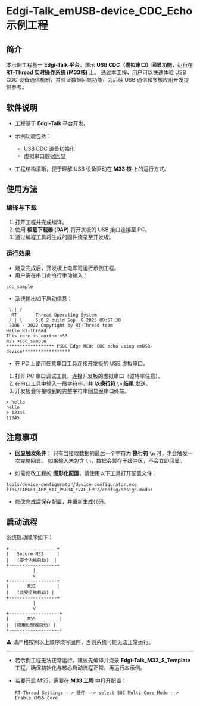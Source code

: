 # Edgi-Talk_emUSB-device_CDC_Echo 示例工程

## 简介

本示例工程基于 **Edgi-Talk 平台**，演示 **USB CDC（虚拟串口）回显功能**，运行在 **RT-Thread 实时操作系统 (M33核)** 上。
通过本工程，用户可以快速体验 USB CDC 设备通信机制，并验证数据回显功能，为后续 USB 通信和多核应用开发提供参考。

## 软件说明

* 工程基于 **Edgi-Talk** 平台开发。
* 示例功能包括：

  * USB CDC 设备初始化
  * 虚拟串口数据回显
* 工程结构清晰，便于理解 USB 设备驱动在 **M33 核** 上的运行方式。

## 使用方法

### 编译与下载

1. 打开工程并完成编译。
2. 使用 **板载下载器 (DAP)** 将开发板的 USB 接口连接至 PC。
3. 通过编程工具将生成的固件烧录至开发板。

### 运行效果

* 烧录完成后，开发板上电即可运行示例工程。
* 用户需在串口命令行手动输入：

```
cdc_sample
```
* 系统输出如下启动信息：
```
 \ | /
- RT -     Thread Operating System
 / | \     5.0.2 build Sep  8 2025 09:57:30
 2006 - 2022 Copyright by RT-Thread team
Hello RT-Thread
This core is cortex-m33
msh >cdc_sample
****************** PSOC Edge MCU: CDC echo using emUSB-device******************

```
* 在 PC 上使用任意串口工具连接开发板的 USB 虚拟串口。
1. 打开 PC 串口调试工具，连接开发板的虚拟串口（波特率任意）。
2. 在串口工具中输入一段字符串，并 **以换行符 `\n` 结尾** 发送。
3. 开发板会将接收到的完整字符串回显至串口终端。
```
> hello
hello
> 12345
12345
```

## 注意事项

* **回显触发条件**：
  只有当接收数据的最后一个字符为 **换行符 `\n`** 时，才会触发一次完整回显。
  如果输入未包含 `\n`，数据会暂存于缓冲区，不会立即回显。


* 如需修改工程的 **图形化配置**，请使用以下工具打开配置文件：

```
tools/device-configurator/device-configurator.exe
libs/TARGET_APP_KIT_PSE84_EVAL_EPC2/config/design.modus
```

* 修改完成后保存配置，并重新生成代码。

## 启动流程

系统启动顺序如下：

```
+------------------+
|   Secure M33     |
|   (安全内核启动)  |
+------------------+
          |
          v
+------------------+
|       M33        |
|   (非安全核启动) |
+------------------+
          |
          v
+-------------------+
|       M55         |
|  (应用处理器启动) |
+-------------------+
```

⚠️ 请严格按照以上顺序烧写固件，否则系统可能无法正常运行。

---

* 若示例工程无法正常运行，建议先编译并烧录 **Edgi-Talk\_M33\_S\_Template** 工程，确保初始化与核心启动流程正常，再运行本示例。
* 若要开启 M55，需要在 **M33 工程** 中打开配置：

  ```
  RT-Thread Settings --> 硬件 --> select SOC Multi Core Mode --> Enable CM55 Core
  ```

